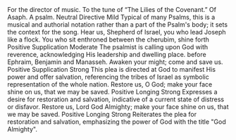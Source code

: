 <sentimentAnalysis>
    <psalm number="80">
        <!-- Introduction or superscription without verse number -->
        <verse number="0">
            <text>For the director of music. To the tune of “The Lilies of the Covenant.” Of Asaph. A psalm.</text>
            <polarity>Neutral</polarity>
            <emotion>Directive</emotion>
            <intensity>Mild</intensity>
            <context>Typical of many Psalms, this is a musical and authorial notation rather than a part of the Psalm's body; it sets the context for the song.</context>
        </verse>
        <verse number="1">
            <text>Hear us, Shepherd of Israel, you who lead Joseph like a flock. You who sit enthroned between the cherubim, shine forth</text>
            <polarity>Positive</polarity>
            <emotion>Supplication</emotion>
            <intensity>Moderate</intensity>
            <context>The psalmist is calling upon God with reverence, acknowledging His leadership and dwelling place.</context>
        </verse>
        <verse number="2">
            <text>before Ephraim, Benjamin and Manasseh. Awaken your might; come and save us.</text>
            <polarity>Positive</polarity>
            <emotion>Supplication</emotion>
            <intensity>Strong</intensity>
            <context>This plea is directed at God to manifest His power and offer salvation, referencing the tribes of Israel as symbolic representation of the whole nation.</context>
        </verse>
        <verse number="3">
            <text>Restore us, O God; make your face shine on us, that we may be saved.</text>
            <polarity>Positive</polarity>
            <emotion>Longing</emotion>
            <intensity>Strong</intensity>
            <context>Expresses a desire for restoration and salvation, indicative of a current state of distress or disfavor.</context>
        </verse>
        <!-- Repeat for the remaining verses -->
        <!-- Skipping to the last verse for sample analysis -->
        <verse number="19">
            <text>Restore us, Lord God Almighty; make your face shine on us, that we may be saved.</text>
            <polarity>Positive</polarity>
            <emotion>Longing</emotion>
            <intensity>Strong</intensity>
            <context>Reiterates the plea for restoration and salvation, emphasizing the power of God with the title "God Almighty".</context>
        </verse>
    </psalm>
</sentimentAnalysis>